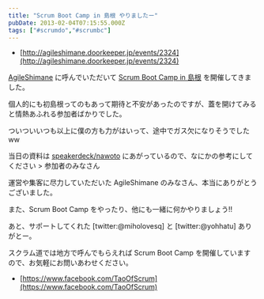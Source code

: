 ```yaml
---
title: "Scrum Boot Camp in 島根 やりましたー"
pubDate: 2013-02-04T07:15:55.000Z
tags: ["#scrumdo","#scrumbc"]
---
```


- [http://agileshimane.doorkeeper.jp/events/2324](http://agileshimane.doorkeeper.jp/events/2324)

[AgileShimane](http://agileshimane.doorkeeper.jp/) に呼んでいただいて [Scrum Boot Camp in 島根](http://agileshimane.doorkeeper.jp/events/2324) を開催してきました。

個人的にも初島根ってのもあって期待と不安があったのですが、蓋を開けてみると情熱あふれる参加者ばかりでした。

ついついいつも以上に僕の方も力がはいって、途中でガス欠になりそうでしたww

当日の資料は [speakerdeck/nawoto](http://speakerdeck.com/u/nawoto) にあがっているので、なにかの参考にしてください > 参加者のみなさん

運営や集客に尽力していただいた AgileShimane のみなさん、本当にありがとうございました。

また、Scrum Boot Camp をやったり、他にも一緒に何かやりましょう!!

あと、サポートしてくれた [twitter:@miholovesq] と [twitter:@yohhatu] ありがとー。

スクラム道では地方で呼んでもらえれば Scrum Boot Camp を開催していますので、お気軽にお問いあわせください。

- [https://www.facebook.com/TaoOfScrum](https://www.facebook.com/TaoOfScrum)